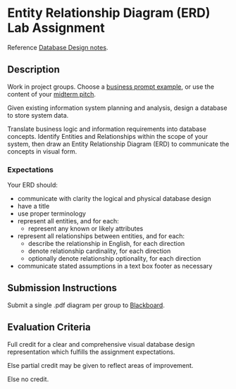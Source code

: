 # Entity Relationship Diagram (ERD) Lab Assignment

Reference [Database Design notes](https://github.com/gwu-business/istm-4121/blob/master/notes/database-design.md#instructional-modules).

## Description

Work in project groups. Choose a [business prompt example](https://github.com/gwu-business/istm-4121/tree/master/resources/group-project/examples),
 or use the content of your [midterm pitch](/assignments/group-project/midterm-pitch.md).

Given existing information system planning and analysis, design a database to store system data.

Translate business logic and information requirements into database concepts. Identify Entities and Relationships within the scope of your system, then draw an Entity Relationship Diagram (ERD) to communicate the concepts in visual form.

### Expectations

Your ERD should:

 + communicate with clarity the logical and physical database design
 + have a title
 + use proper terminology
 + represent all entities, and for each:
   + represent any known or likely attributes
 + represent all relationships between entities, and for each:
   + describe the relationship in English, for each direction
   + denote relationship cardinality, for each direction
   + optionally denote relationship optionality, for each direction
 + communicate stated assumptions in a text box footer as necessary

## Submission Instructions

Submit a single .pdf diagram per group to [Blackboard](https://blackboard.gwu.edu/webapps/assignment/uploadAssignment?content_id=_6900022_1&course_id=_260292_1&assign_group_id=&mode=cpview).

## Evaluation Criteria

Full credit for a clear and comprehensive visual database design representation which fulfills the assignment expectations.

Else partial credit may be given to reflect areas of improvement.

Else no credit.
